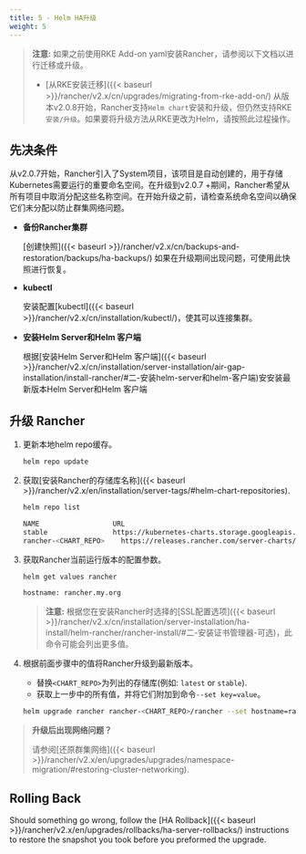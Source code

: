```yaml
---
title: 5 - Helm HA升级
weight: 5
---
```


>**注意:** 如果之前使用RKE Add-on yaml安装Rancher，请参阅以下文档以进行迁移或升级。
>
>* [从RKE安装迁移]({{< baseurl >}}/rancher/v2.x/cn/upgrades/migrating-from-rke-add-on/)
> 从版本v2.0.8开始，Rancher支持`Helm chart`安装和升级，但仍然支持RKE`安装/升级`。如果要将升级方法从RKE更改为Helm，请按照此过程操作。

## 先决条件

从v2.0.7开始，Rancher引入了System项目，该项目是自动创建的，用于存储Kubernetes需要运行的重要命名空间。在升级到v2.0.7 +期间，Rancher希望从所有项目中取消分配这些名称空间。在开始升级之前，请检查系统命名空间以确保它们未分配以防止群集网络问题。

- **备份Rancher集群**

    [创建快照]({{< baseurl >}}/rancher/v2.x/cn/backups-and-restoration/backups/ha-backups/)
    如果在升级期间出现问题，可使用此快照进行恢复。

- **kubectl**

    安装配置[kubectl]({{< baseurl >}}/rancher/v2.x/cn/installation/kubectl/)，使其可以连接集群。

- **安装Helm Server和Helm 客户端**

    根据[安装Helm Server和Helm 客户端]({{< baseurl >}}/rancher/v2.x/cn/installation/server-installation/air-gap-installation/install-rancher/#二-安装helm-server和helm-客户端)安安装最新版本Helm Server和Helm 客户端

## 升级 Rancher

1. 更新本地helm repo缓存。

    ```bash
    helm repo update
    ```

2. 获取[安装Rancher的存储库名称]({{< baseurl >}}/rancher/v2.x/en/installation/server-tags/#helm-chart-repositories).

    ```bash
    helm repo list

    NAME          	      URL
    stable        	      https://kubernetes-charts.storage.googleapis.com
    rancher-<CHART_REPO>	https://releases.rancher.com/server-charts/<CHART_REPO>
    ```

3. 获取Rancher当前运行版本的配置参数。

    ```bash
    helm get values rancher

    hostname: rancher.my.org
    ```

    > **注意:** 根据您在安装Rancher时选择的[SSL配置选项]({{< baseurl >}}/rancher/v2.x/cn/installation/server-installation/ha-install/helm-rancher/rancher-install/#二-安装证书管理器-可选)，此命令可能会列出更多值。

4. 根据前面步骤中的值将Rancher升级到最新版本。

    - 替换`<CHART_REPO>`为列出的存储库(例如: `latest` or `stable`).
    - 获取上一步中的所有值，并将它们附加到命令`--set key=value`。

    ```bash
    helm upgrade rancher rancher-<CHART_REPO>/rancher --set hostname=rancher.my.org
    ```

>**升级后出现网络问题？**
>
> 请参阅[还原群集网络]({{< baseurl >}}/rancher/v2.x/en/upgrades/upgrades/namespace-migration/#restoring-cluster-networking).

## Rolling Back

Should something go wrong, follow the [HA Rollback]({{< baseurl >}}/rancher/v2.x/en/upgrades/rollbacks/ha-server-rollbacks/) instructions to restore the snapshot you took before you preformed the upgrade.
